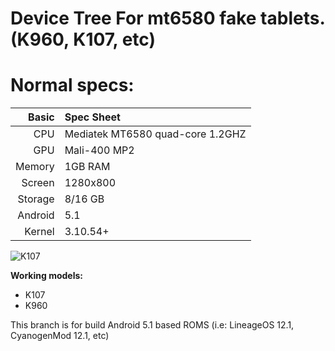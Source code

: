 # Device Tree For mt6580 fake tablets. (K960, K107, etc)

Normal specs:
================================
Basic   | Spec Sheet
-------:|:--------------------------------------------------
CPU     | Mediatek MT6580 quad-core 1.2GHZ
GPU     | Mali-400 MP2
Memory  | 1GB RAM
Screen  | 1280x800
Storage | 8/16 GB
Android | 5.1
Kernel  | 3.10.54+

![K107](https://cdn.shopify.com/s/files/1/0074/0294/6675/files/excelvan-dual-sim-10-mtk6580-quad-core-16gb-dual-camera-otg-tablet-pc-3790097645683_large_a880ad24-0f7b-49be-acc7-4895bc8bcf52_large.jpg?v=1537323429 "K107")

**Working models:**
* K107
* K960

This branch is for build Android 5.1 based ROMS (i.e: LineageOS 12.1, CyanogenMod 12.1, etc)
